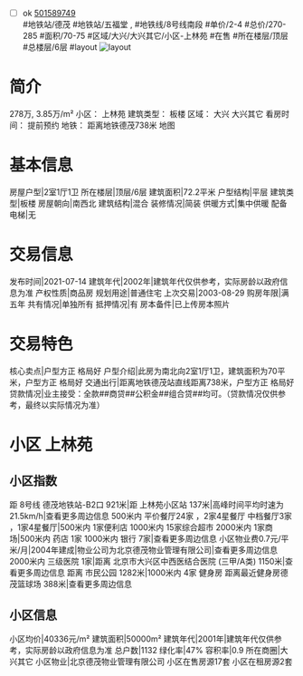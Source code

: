 - [ ] ok [501589749](https://bj.5i5j.com/ershoufang/501589749.html)  
 #地铁站/德茂 #地铁站/五福堂 ,  #地铁线/8号线南段
#单价/2-4 #总价/270-285 #面积/70-75   #区域/大兴/大兴其它/小区-上林苑 #在售 #所在楼层/顶层 #总楼层/6层 #layout 
![layout](http://image2a.5i5j.com/bdir/layout/7c5e2c79d6b64bbaaabf079b6ab230be.jpg_P5.jpg) 
# 简介 
 278万,  3.85万/m² 
小区： 上林苑
建筑类型： 板楼
区域： 大兴 大兴其它
看房时间： 提前预约
地铁： 距离地铁德茂738米 地图
# 基本信息 
 房屋户型|2室1厅1卫
所在楼层|顶层/6层
建筑面积|72.2平米
户型结构|平层
建筑类型|板楼
房屋朝向|南西北
建筑结构|混合
装修情况|简装
供暖方式|集中供暖
配备电梯|无
# 交易信息 
 发布时间|2021-07-14
建筑年代|2002年|建筑年代仅供参考，实际房龄以政府信息为准
产权性质|商品房
规划用途|普通住宅
上次交易|2003-08-29
购房年限|满五年
共有情况|单独所有
抵押情况|有
房本备件|已上传房本照片
# 交易特色 
 核心卖点|户型方正 格局好
户型介绍|此房为南北向2室1厅1卫，建筑面积为70平米，户型方正 格局好
交通出行|距离地铁德茂站直线距离738米，户型方正 格局好
贷款情况|业主接受：全款##商贷##公积金##组合贷##均可。（贷款情况仅供参考，最终以实际情况为准）
# 小区 上林苑
## 小区指数 
 距 8号线 德茂地铁站-B2口 921米|距 上林苑小区站 137米|高峰时间平均时速为21.5km/h|查看更多周边信息
500米内 平价餐厅24家 ，2家4星餐厅
中档餐厅3家 ，1家4星餐厅|500米内 1家便利店
1000米内 15家综合超市
2000米内 1家商场|500米内 药店 1家
1000米内 银行 7家|查看更多周边信息
小区物业费0.7元/平米/月|2004年建成|物业公司为北京德茂物业管理有限公司|查看更多周边信息
2000米内 三级医院 1家|距离 北京市大兴区中西医结合医院 (三甲/A类) 1150米|查看更多周边信息
距离 市民公园 1282米|1000米内 4家 健身房
距离最近健身房德茂篮球场 388米|查看更多周边信息
## 小区信息 
 小区均价|40336元/m²
建筑面积|50000m²
建筑年代|2001年|建筑年代仅供参考，实际房龄以政府信息为准
总户数|1132
绿化率|47%
容积率|0.9
所在商圈|大兴其它
小区物业|北京德茂物业管理有限公司
小区在售房源17套
小区在租房源2套
